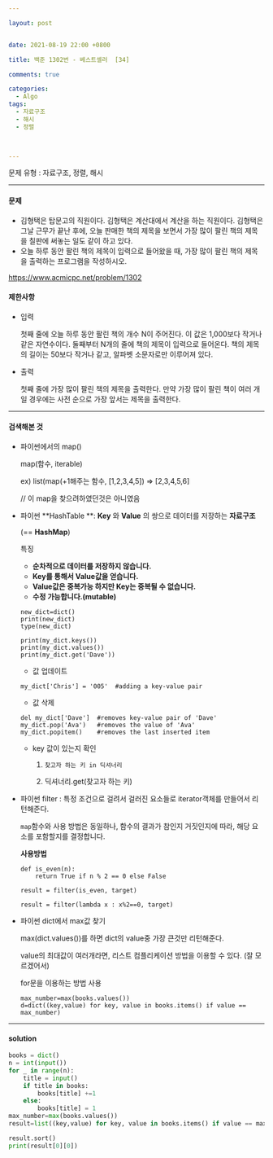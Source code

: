 ```yaml
---

layout: post


date: 2021-08-19 22:00 +0800

title: 백준 1302번 - 베스트셀러  [34]

comments: true

categories: 
  - Algo
tags: 
  - 자료구조
  - 해시
  - 정렬
 


---
```




문제 유형 : 자료구조, 정렬, 해시

---

#### 문제

- 김형택은 탑문고의 직원이다. 김형택은 계산대에서 계산을 하는 직원이다. 김형택은 그날 근무가 끝난 후에, 오늘 판매한 책의 제목을 보면서 가장 많이 팔린 책의 제목을 칠판에 써놓는 일도 같이 하고 있다.
- 오늘 하루 동안 팔린 책의 제목이 입력으로 들어왔을 때, 가장 많이 팔린 책의 제목을 출력하는 프로그램을 작성하시오.

https://www.acmicpc.net/problem/1302

#### 제한사항

- 입력

  첫째 줄에 오늘 하루 동안 팔린 책의 개수 N이 주어진다. 이 값은 1,000보다 작거나 같은 자연수이다. 둘째부터 N개의 줄에 책의 제목이 입력으로 들어온다. 책의 제목의 길이는 50보다 작거나 같고, 알파벳 소문자로만 이루어져 있다.

- 출력  

  첫째 줄에 가장 많이 팔린 책의 제목을 출력한다. 만약 가장 많이 팔린 책이 여러 개일 경우에는 사전 순으로 가장 앞서는 제목을 출력한다.

  


---

#### 검색해본 것

- 파이썬에서의 map() 

  map(함수, iterable)

  ex) list(map(+1해주는 함수, [1,2,3,4,5]) => [2,3,4,5,6]

  // 이 map을 찾으려하였던것은 아니였음

- 파이썬 **HashTable **: **Key** 와 **Value** 의 쌍으로 데이터를 저장하는 **자료구조**

  (== **HashMap**)

  특징

  - **순차적으로 데이터를 저장하지 않습니다.**
  - **Key를 통해서 Value값을 얻습니다.**
  - **Value값은 중복가능 하지만 Key는 중복될 수 없습니다.**
  - **수정 가능합니다.(mutable)**

  ```
  new_dict=dict()
  print(new_dict)
  type(new_dict)
  ```

  ```
  print(my_dict.keys())
  print(my_dict.values())
  print(my_dict.get('Dave'))
  ```

  - 값 업데이트

  ```
  my_dict['Chris'] = '005'  #adding a key-value pair
  ```

  - 값 삭제

  ```
  del my_dict['Dave']  #removes key-value pair of 'Dave'
  my_dict.pop('Ava')   #removes the value of 'Ava'
  my_dict.popitem()    #removes the last inserted item
  ```

  

  - key 값이 있는지 확인

    1. `찾고자 하는 키 in 딕셔너리`

    2. 딕셔너리.get(찾고자 하는 키)

- 파이썬 filter : 특정 조건으로 걸려서 걸러진 요소들로 iterator객체를 만들어서 리턴해준다. 

  `map`함수와 사용 방법은 동일하나, 함수의 결과가 참인지 거짓인지에 따라, 해당 요소를 포함할지를 결정합니다.

  **사용방법**

  ```
  def is_even(n):
      return True if n % 2 == 0 else False
  
  result = filter(is_even, target)
  ```

  ```
  result = filter(lambda x : x%2==0, target)
  ```

- 파이썬 dict에서 max값 찾기

  max(dict.values())를 하면 dict의 value중 가장 큰것만 리턴해준다. 

  value의 최대값이 여러개라면, 리스트 컴플리케이션 방법을 이용할 수 있다.  (잘 모르겠어서)

  

  for문을 이용하는 방법 사용

  ```
  max_number=max(books.values())
  d=dict((key,value) for key, value in books.items() if value == max_number)
  ```

  

---



#### solution

```python
books = dict()
n = int(input())
for _ in range(n):
    title = input()
    if title in books:
        books[title] +=1
    else:
        books[title] = 1
max_number=max(books.values())
result=list((key,value) for key, value in books.items() if value == max_number)

result.sort()
print(result[0][0])
```



 

